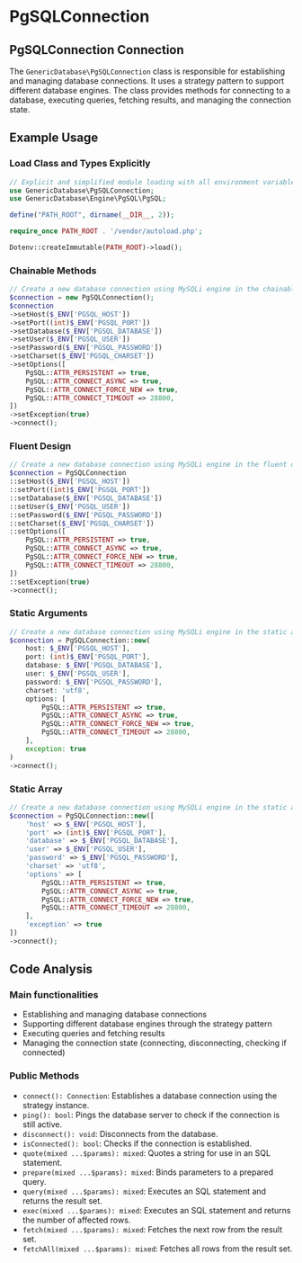 # PgSQLConnection

## PgSQLConnection Connection

The `GenericDatabase\PgSQLConnection` class is responsible for establishing and managing database connections. It uses a strategy pattern to support different database engines. The class provides methods for connecting to a database, executing queries, fetching results, and managing the connection state.

## Example Usage

### Load Class and Types Explicitly

```php
// Explicit and simplified module loading with all environment variables
use GenericDatabase\PgSQLConnection;
use GenericDatabase\Engine\PgSQL\PgSQL;

define("PATH_ROOT", dirname(__DIR__, 2));

require_once PATH_ROOT . '/vendor/autoload.php';

Dotenv::createImmutable(PATH_ROOT)->load();
```

### Chainable Methods

```php
// Create a new database connection using MySQLi engine in the chainable methods format
$connection = new PgSQLConnection();
$connection
->setHost($_ENV['PGSQL_HOST'])
->setPort((int)$_ENV['PGSQL_PORT'])
->setDatabase($_ENV['PGSQL_DATABASE'])
->setUser($_ENV['PGSQL_USER'])
->setPassword($_ENV['PGSQL_PASSWORD'])
->setCharset($_ENV['PGSQL_CHARSET'])
->setOptions([
    PgSQL::ATTR_PERSISTENT => true,
    PgSQL::ATTR_CONNECT_ASYNC => true,
    PgSQL::ATTR_CONNECT_FORCE_NEW => true,
    PgSQL::ATTR_CONNECT_TIMEOUT => 28800,
])
->setException(true)
->connect();
```

### Fluent Design

```php
// Create a new database connection using MySQLi engine in the fluent design format
$connection = PgSQLConnection
::setHost($_ENV['PGSQL_HOST'])
::setPort((int)$_ENV['PGSQL_PORT'])
::setDatabase($_ENV['PGSQL_DATABASE'])
::setUser($_ENV['PGSQL_USER'])
::setPassword($_ENV['PGSQL_PASSWORD'])
::setCharset($_ENV['PGSQL_CHARSET'])
::setOptions([
    PgSQL::ATTR_PERSISTENT => true,
    PgSQL::ATTR_CONNECT_ASYNC => true,
    PgSQL::ATTR_CONNECT_FORCE_NEW => true,
    PgSQL::ATTR_CONNECT_TIMEOUT => 28800,
])
::setException(true)
->connect();
```

### Static Arguments

```php
// Create a new database connection using MySQLi engine in the static arguments format
$connection = PgSQLConnection::new(
    host: $_ENV['PGSQL_HOST'],
    port: (int)$_ENV['PGSQL_PORT'],
    database: $_ENV['PGSQL_DATABASE'],
    user: $_ENV['PGSQL_USER'],
    password: $_ENV['PGSQL_PASSWORD'],
    charset: 'utf8',
    options: [
        PgSQL::ATTR_PERSISTENT => true,
        PgSQL::ATTR_CONNECT_ASYNC => true,
        PgSQL::ATTR_CONNECT_FORCE_NEW => true,
        PgSQL::ATTR_CONNECT_TIMEOUT => 28800,
    ],
    exception: true
)
->connect();
```

### Static Array

```php
// Create a new database connection using MySQLi engine in the static array format
$connection = PgSQLConnection::new([
    'host' => $_ENV['PGSQL_HOST'],
    'port' => (int)$_ENV['PGSQL_PORT'],
    'database' => $_ENV['PGSQL_DATABASE'],
    'user' => $_ENV['PGSQL_USER'],
    'password' => $_ENV['PGSQL_PASSWORD'],
    'charset' => 'utf8',
    'options' => [
        PgSQL::ATTR_PERSISTENT => true,
        PgSQL::ATTR_CONNECT_ASYNC => true,
        PgSQL::ATTR_CONNECT_FORCE_NEW => true,
        PgSQL::ATTR_CONNECT_TIMEOUT => 28800,
    ],
    'exception' => true
])
->connect();
```

## Code Analysis

### Main functionalities

- Establishing and managing database connections
- Supporting different database engines through the strategy pattern
- Executing queries and fetching results
- Managing the connection state (connecting, disconnecting, checking if connected)

### Public Methods

- `connect(): Connection`: Establishes a database connection using the strategy instance.
- `ping(): bool`: Pings the database server to check if the connection is still active.
- `disconnect(): void`: Disconnects from the database.
- `isConnected(): bool`: Checks if the connection is established.
- `quote(mixed ...$params): mixed`: Quotes a string for use in an SQL statement.
- `prepare(mixed ...$params): mixed`: Binds parameters to a prepared query.
- `query(mixed ...$params): mixed`: Executes an SQL statement and returns the result set.
- `exec(mixed ...$params): mixed`: Executes an SQL statement and returns the number of affected rows.
- `fetch(mixed ...$params): mixed`: Fetches the next row from the result set.
- `fetchAll(mixed ...$params): mixed`: Fetches all rows from the result set.

